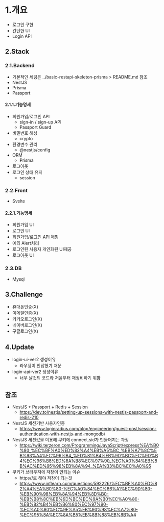 # 1.개요

- 로그인 구현
- 간단한 UI
- Login API

## 2.Stack

### 2.1.Backend

- 기본적인 세팅은 ../basic-restapi-skeleton-prisma > README.md 참조
- NestJS
- Prisma
- Passport

#### 2.1.1.기능명세

- 회원가입/로그인 API
  - sign-in / sign-up API
  - Passport Guard
- 비밀번호 해싱
  - crypto
- 환경변수 관리
  - @nestjs/config
- ORM
  - Prisma
- 로그아웃
- 로그인 상태 유지
  - session

### 2.2.Front

- Svelte

#### 2.2.1.기능명세

- 회원가입 UI
- 로그인 UI
- 회원가입/로그인 API 매핑
- 예외 Alert처리
- 로그인된 사용자 개인화된 UI제공
- 로그아웃 UI

### 2.3.DB

- Mysql

## 3.Challenge

- 휴대폰인증(X)
- 이메일인증(X)
- 카카오로그인(X)
- 네이버로그인(X)
- 구글로그인(X)

## 4.Update

- login-ui-ver2 생성이유
  - 라우팅이 안잡혔기 때문
- login-api-ver2 생성이유
  - 너무 날것의 코드라 처음부터 재정비하기 위함

## 참조

- NestJS + Passport + Redis + Session
  - https://dev.to/nestjs/setting-up-sessions-with-nestjs-passport-and-redis-210
- NestJS 세션기반 사용자인증
  - https://www.loginradius.com/blog/engineering/guest-post/session-authentication-with-nestjs-and-mongodb/
- NestJS 세션값을 이용해 쿠키에 connect.sid가 만들어지는 과정
  - https://wiki.terzeron.com/Programming/JavaScript/express%EA%B0%80_%EC%BF%A0%ED%82%A4%EB%A5%BC_%EB%A7%8C%EB%93%A4%EC%96%B4_%ED%81%B4%EB%9D%BC%EC%9D%B4%EC%96%B8%ED%8A%B8%EC%97%90_%EC%A0%84%EB%8B%AC%ED%95%98%EB%8A%94_%EA%B3%BC%EC%A0%95
- 쿠키가 브라우저에 저장이 안되는 이슈
  - https//로 해야 저장이 되는것
  - https://www.inflearn.com/questions/592226/%EC%BF%A0%ED%82%A4%EA%B0%80-%EC%A0%84%EC%86%A1%EC%9D%80-%EB%90%98%EB%8A%94%EB%8D%B0-%EB%B8%8C%EB%9D%BC%EC%9A%B0%EC%A0%80-%EB%82%B4%EB%B6%80%EC%97%90-%EC%A0%80%EC%9E%A5%EB%90%98%EC%A7%80-%EC%95%8A%EC%8A%B5%EB%8B%88%EB%8B%A4
